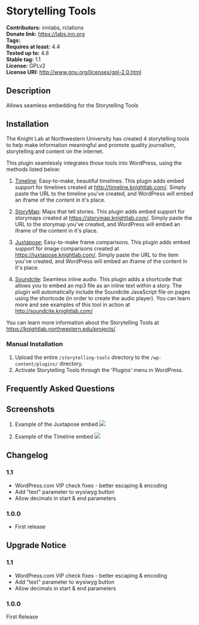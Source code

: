 # Storytelling Tools #
**Contributors:**      innlabs, rclations  
**Donate link:**       https://labs.inn.org  
**Tags:**  
**Requires at least:** 4.4  
**Tested up to:**      4.8  
**Stable tag:**        1.1  
**License:**           GPLv2  
**License URI:**       http://www.gnu.org/licenses/gpl-2.0.html  

## Description ##

Allows seamless embedding for the Storytelling Tools

## Installation ##

The Knight Lab at Northwestern University has created 4 storytelling tools to help make information meaningful and promote quality journalism, storytelling and content on the internet.

This plugin seamlessly integrates those tools into WordPress, using the methods listed below:

1. [Timeline](http://timeline.knightlab.com/):
Easy-to-make, beautiful timelines.
This plugin adds embed support for timelines created at http://timeline.knightlab.com/. Simply paste the URL to the timeline you've created, and WordPress will embed an iframe of the content in it's place.

2. [StoryMap](https://storymap.knightlab.com/):
Maps that tell stories.
This plugin adds embed support for storymaps created at https://storymap.knightlab.com/. Simply paste the URL to the storymap you've created, and WordPress will embed an iframe of the content in it's place.

3. [Juxtapose](https://juxtapose.knightlab.com/);
Easy-to-make frame comparisons.
This plugin adds embed support for image comparisons created at https://juxtapose.knightlab.com/. Simply paste the URL to the item you've created, and WordPress will embed an iframe of the content in it's place.

4. [Soundcite](http://soundcite.knightlab.com/):
Seamless inline audio.
This plugin adds a shortcode that allows you to embed an mp3 file as an inline text within a story. The plugin will automatically include the Soundcite JavaScript file on pages using the shortcode (in order to create the audio player).
You can learn more and see examples of this tool in action at http://soundcite.knightlab.com/

You can learn more information about the Storytelling Tools at https://knightlab.northwestern.edu/projects/

### Manual Installation ###

1. Upload the entire `/storytelling-tools` directory to the `/wp-content/plugins/` directory.
2. Activate Storytelling Tools through the 'Plugins' menu in WordPress.

## Frequently Asked Questions ##


## Screenshots ##

1. Example of the Juxtapose embed
![](assets/screenshot-1.gif)

2. Example of the Timeline embed
![](assets/screenshot-2.gif)

## Changelog ##

### 1.1 ###
* WordPress.com VIP check fixes - better escaping & encoding
* Add "text" parameter to wysiwyg button
* Allow decimals in start & end parameters

### 1.0.0 ###
* First release

## Upgrade Notice ##

### 1.1 ###
* WordPress.com VIP check fixes - better escaping & encoding
* Add "text" parameter to wysiwyg button
* Allow decimals in start & end parameters

### 1.0.0 ###
First Release
